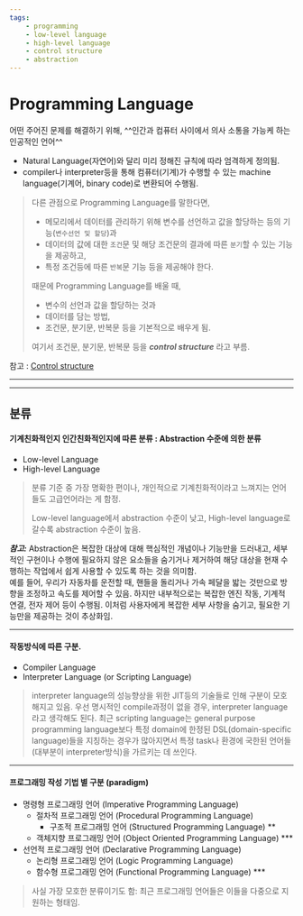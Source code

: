 ```yaml
---
tags:
    - programming
    - low-level language
    - high-level language
    - control structure
    - abstraction
---
```


# Programming Language

어떤 주어진 문제를 해결하기 위해, ^^인간과 컴퓨터 사이에서 의사 소통을 가능케 하는 인공적인 언어^^

* Natural Language(자연어)와 달리 미리 정해진 규칙에 따라 엄격하게 정의됨.
* compiler나 interpreter등을 통해 컴퓨터(기계)가 수행할 수 있는 machine language(기계어, binary code)로 변환되어 수행됨.

> 다른 관점으로 Programming Language를 말한다면,  
> 
> * 메모리에서 데이터를 관리하기 위해 변수를 선언하고 값을 할당하는 등의 기능(`변수선언 및 할당`)과  
> * 데이터의 값에 대한 `조건`문 및 해당 조건문의 결과에 따른 `분기`할 수 있는 기능을 제공하고,  
> * 특정 조건등에 따른 `반복`문 기능 등을 제공해야 한다.  
>
> 때문에 Programming Language를 배울 때,  
>  
> * 변수의 선언과 값을 할당하는 것과 
> * 데이터를 담는 방법, 
> * 조건문, 분기문, 반복문 등을 기본적으로 배우게 됨.
>  
> 여기서 조건문, 분기문, 반복문 등을 ***control structure*** 라고 부름.

참고 : [Control structure](https://ds31x.blogspot.com/2023/07/basic-control-structures-and-control.html)

---

---

## 분류

#### 기계친화적인지 인간친화적인지에 따른 분류 : Abstraction 수준에 의한 분류

* Low-level Language
* High-level Language

> 분류 기준 중 가장 명확한 편이나, 개인적으로 기계친화적이라고 느껴지는 언어들도 고급언어라는 게 함정.
>
> Low-level language에서 abstraction 수준이 낮고, High-level language로 갈수록 abstraction 수준이 높음.

***참고:*** 
    Abstraction은 복잡한 대상에 대해 핵심적인 개념이나 기능만을 드러내고, 세부적인 구현이나 수행에 필요하지 않은 요소들을 숨기거나 제거하여 해당 대상을 현재 수행하는 작업에서 쉽게 사용할 수 있도록 하는 것을 의미함.  
    예를 들어, 우리가 자동차를 운전할 때, 핸들을 돌리거나 가속 페달을 밟는 것만으로 방향을 조정하고 속도를 제어할 수 있음. 하지만 내부적으로는 복잡한 엔진 작동, 기계적 연결, 전자 제어 등이 수행됨. 이처럼 사용자에게 복잡한 세부 사항을 숨기고, 필요한 기능만을 제공하는 것이 추상화임.

---

#### 작동방식에 따른 구분.

* Compiler Language 
* Interpreter Language (or Scripting Language)

> interpreter language의 성능향상을 위한 JIT등의 기술들로 인해 구분이 모호해지고 있음. 우선 명시적인 compile과정이 없을 경우, interpreter language라고 생각해도 된다. 
> 최근 scripting language는 general purpose programming language보다 특정 domain에 한정된 DSL(domain-specific language)들을 지칭하는 경우가 많아지면서 특정 task나 환경에 국한된 언어들(대부분이 interpreter방식)을 가르키는 데 쓰인다.

---

#### 프로그래밍 작성 기법 별 구분 (paradigm)

* 명령형 프로그래밍 언어 (Imperative Programming Language)
    * 절차적 프로그래밍 언어 (Procedural Programming Language)
        * 구조적 프로그래밍 언어 (Structured Programming Language) \*\*
    * 객체지향 프로그래밍 언어 (Object Oriented Programming Language) \*\*\*
* 선언적 프로그래밍 언어 (Declarative Programming Language)
    * 논리형 프로그래밍 언어 (Logic Programming Language)
    * 함수형 프로그래밍 언어 (Functional Programming Language) \*\*\*

> 사실 가장 모호한 분류이기도 함: 최근 프로그래밍 언어들은 이들을 다중으로 지원하는 형태임.
